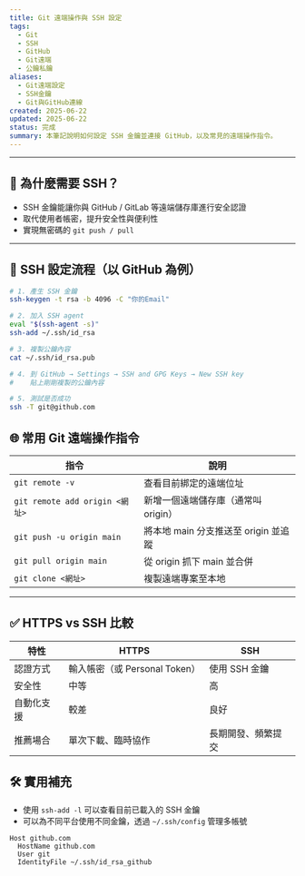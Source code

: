 ```yaml
---
title: Git 遠端操作與 SSH 設定
tags:
  - Git
  - SSH
  - GitHub
  - Git遠端
  - 公鑰私鑰
aliases:
  - Git遠端設定
  - SSH金鑰
  - Git與GitHub連線
created: 2025-06-22
updated: 2025-06-22
status: 完成
summary: 本筆記說明如何設定 SSH 金鑰並連接 GitHub，以及常見的遠端操作指令。
---
```

---
## 🔐 為什麼需要 SSH？

- SSH 金鑰能讓你與 GitHub / GitLab 等遠端儲存庫進行安全認證
- 取代使用者帳密，提升安全性與便利性
- 實現無密碼的 `git push / pull`

---
## 🔧 SSH 設定流程（以 GitHub 為例）

```bash
# 1. 產生 SSH 金鑰
ssh-keygen -t rsa -b 4096 -C "你的Email"

# 2. 加入 SSH agent
eval "$(ssh-agent -s)"
ssh-add ~/.ssh/id_rsa

# 3. 複製公鑰內容
cat ~/.ssh/id_rsa.pub

# 4. 到 GitHub → Settings → SSH and GPG Keys → New SSH key
#    貼上剛剛複製的公鑰內容

# 5. 測試是否成功
ssh -T git@github.com
```

## 🌐 常用 Git 遠端操作指令

|指令|說明|
|---|---|
|`git remote -v`|查看目前綁定的遠端位址|
|`git remote add origin <網址>`|新增一個遠端儲存庫（通常叫 origin）|
|`git push -u origin main`|將本地 main 分支推送至 origin 並追蹤|
|`git pull origin main`|從 origin 抓下 main 並合併|
|`git clone <網址>`|複製遠端專案至本地|

---

## ✅ HTTPS vs SSH 比較

|特性|HTTPS|SSH|
|---|---|---|
|認證方式|輸入帳密（或 Personal Token）|使用 SSH 金鑰|
|安全性|中等|高|
|自動化支援|較差|良好|
|推薦場合|單次下載、臨時協作|長期開發、頻繁提交|
## 🛠️ 實用補充

- 使用 `ssh-add -l` 可以查看目前已載入的 SSH 金鑰
- 可以為不同平台使用不同金鑰，透過 `~/.ssh/config` 管理多帳號

```
Host github.com
  HostName github.com
  User git
  IdentityFile ~/.ssh/id_rsa_github
```